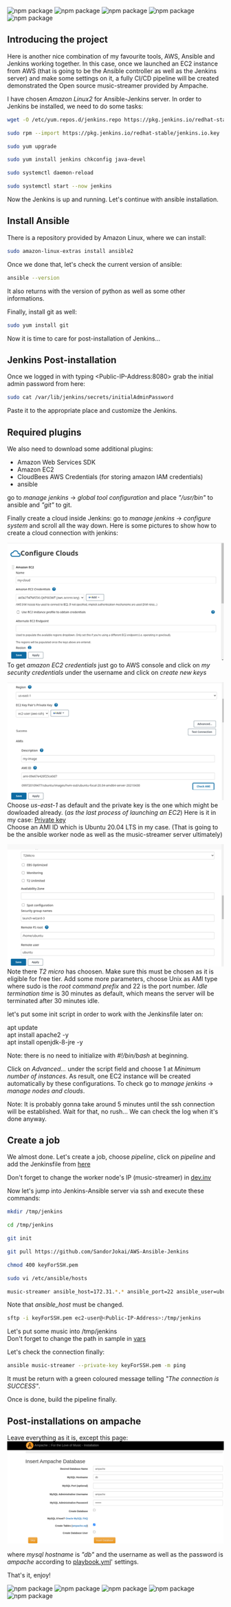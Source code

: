 ![npm package](https://img.shields.io/badge/ansible-2.9.20-black.svg)
![npm package](https://img.shields.io/badge/python-2.7.18-turquoise.svg)
![npm package](https://img.shields.io/badge/git-2.23.4-red.svg)
![npm package](https://img.shields.io/badge/jenkins-2.289.1-purple.svg)
![npm package](https://img.shields.io/badge/amazon-aws-yellow.svg)

<h2>Introducing the project</h2>

Here is another nice combination of my favourite tools, AWS, Ansible and Jenkins working together. In this case, once we launched an EC2 instance from AWS (that is going to be the Ansible controller as well as the Jenkins server) and make some settings on it, a fully CI/CD pipeline will be created demonstrated the Open source music-streamer provided by Ampache.

<Preparations>
  
I have chosen *Amazon Linux2* for Ansible-Jenkins server. In order to Jenkins be installed, we need to do some tasks:
  
  ```bash
wget -O /etc/yum.repos.d/jenkins.repo https://pkg.jenkins.io/redhat-stable/jenkins.repo
```

```bash
sudo rpm --import https://pkg.jenkins.io/redhat-stable/jenkins.io.key
```

```bash
sudo yum upgrade
```
```bash
sudo yum install jenkins chkconfig java-devel
```
```bash
sudo systemctl daemon-reload
```
```bash
sudo systemctl start --now jenkins
```
  
Now the Jenkins is up and running. Let's continue with ansible installation.

<h2>Install Ansible</h2>
There is a repository provided by Amazon Linux, where we can install:
  
  ```bash
  sudo amazon-linux-extras install ansible2
  ```
Once we done that, let's check the current version of ansible:
  ```bash
  ansible --version
  ```
It also returns with the version of python as well as some other informations.
  
Finally, install git as well:
  ```bash
  sudo yum install git
  ```
Now it is time to care for post-installation of Jenkins...
  
<h2>Jenkins Post-installation</h2>
  
Once we logged in with typing \<Public-IP-Address:8080> grab the initial admin password from here:
  ```bash
  sudo cat /var/lib/jenkins/secrets/initialAdminPassword
  ```
  
Paste it to the appropriate place and customize the Jenkins.
  
<h2>Required plugins</h2>
  
We also need to download some additional plugins:
  
  - Amazon Web Services SDK
  - Amazon EC2
  - CloudBees AWS Credentials (for storing amazon IAM credentials)
  - ansible
  
go to *manage jenkins* -> *global tool configuration* and place *"/usr/bin"* to ansible and *"git"* to git.
  
Finally create a cloud inside Jenkins:
  go to *manage jenkins* -> *configure system* and scroll all the way down. Here is some pictures to show how to create a cloud connection with jenkins:
  
  ![Image of mysql](https://github.com/SandorJokai/AWS-Ansible-Jenkins/blob/master/cloud-1.png)
  To get *amazon EC2 credentials* just go to AWS console and click on *my security credentials* under the username and click on *create new keys*
  
  ![Image of mysql](https://github.com/SandorJokai/AWS-Ansible-Jenkins/blob/master/cloud-2.png)
  Choose *us-east-1* as default and the private key is the one which might be dowloaded already. (*as the last process of launching an EC2*)
  Here is it in my case: [Private key](https://github.com/SandorJokai/AWS-Ansible-Jenkins/blob/master/keyForSSH.pem)\
  Choose an AMI ID which is Ubuntu 20.04 LTS in my case. (That is going to be the ansible worker node as well as the music-streamer server ultimately)
  
  ![Image of mysql](https://github.com/SandorJokai/AWS-Ansible-Jenkins/blob/master/cloud-3.png)
  Note there *T2 micro* has choosen. Make sure this must be chosen as it is eligible for free tier.
  Add some more parameters, choose Unix as AMI type where sudo is the *root command prefix* and 22 is the port number.
  *Idle termination time* is 30 minutes as default, which means the server will be terminated after 30 minutes idle.
  
  let's put some init script in order to work with the Jenkinsfile later on:
  
  apt update\
  apt install apache2 -y\
  apt install openjdk-8-jre -y
  
Note: there is no need to initialize with *#!/bin/bash* at beginning.
  
Click on *Advanced...* under the script field and choose 1 at *Minimum number of instances*. As result, one EC2 instance will be created automatically by these configurations. To check go to *manage jenkins* -> *manage nodes and clouds*.
  
Note: It is probably gonna take around 5 minutes until the ssh connection will be established. Wait for that, no rush... We can check the log when it's done anyway.

<h2>Create a job</h2>
  
We almost done. Let's create a job, choose *pipeline*, click on *pipeline* and add the Jenkinsfile from [here](https://github.com/SandorJokai/AWS-Ansible-Jenkins/blob/master/Jenkinsfile)
  
Don't forget to change the worker node's IP (music-streamer) in [dev.inv](https://github.com/SandorJokai/AWS-Ansible-Jenkins/blob/master/dev.inv)
  
Now let's jump into Jenkins-Ansible server via ssh and execute these commands:
  
```bash
mkdir /tmp/jenkins
```
```bash
cd /tmp/jenkins
```
```bash
git init
```
```bash
git pull https://github.com/SandorJokai/AWS-Ansible-Jenkins
```
```bash
chmod 400 keyForSSH.pem
```
```bash
sudo vi /etc/ansible/hosts
```
```bash
music-streamer ansible_host=172.31.*.* ansible_port=22 ansible_user=ubuntu
```
Note that *ansible_host* must be changed.
```bash
sftp -i keyForSSH.pem ec2-user@<Public-IP-Address>:/tmp/jenkins
```
Let's put some music into /tmp/jenkins\
Don't forget to change the path in sample in [vars](https://github.com/SandorJokai/AWS-Ansible-Jenkins/blob/master/ampache-docker/vars/main.yml)
  
Let's check the connection finally:
```bash
ansible music-streamer --private-key keyForSSH.pem -m ping
```
  
It must be return with a green coloured message telling *"The connection is SUCCESS"*.
  
Once is done, build the pipeline finally.
  
<h2>Post-installations on ampache</h2>
  
  
Leave everything as it is, except this page:
![Image of mysql](https://github.com/SandorJokai/AWS-Ansible-Jenkins/blob/master/ampache.png)

where *mysql hostname* is *"db"* and the username as well as the password is *ampache* according to [playbook.yml](https://github.com/SandorJokai/AWS-Ansible-Jenkins/blob/master/ampache-docker/tasks/main.yml)' settings.
  
That's it, enjoy!

![npm package](https://img.shields.io/badge/ansible-2.9.20-black.svg)
![npm package](https://img.shields.io/badge/python-2.7.18-turquoise.svg)
![npm package](https://img.shields.io/badge/git-2.23.4-red.svg)
![npm package](https://img.shields.io/badge/jenkins-2.289.1-purple.svg)
![npm package](https://img.shields.io/badge/amazon-aws-yellow.svg)
